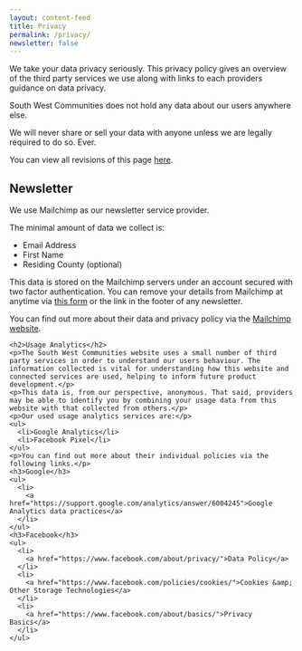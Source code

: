 ```yaml
---
layout: content-feed
title: Privacy
permalink: /privacy/
newsletter: false
---
```

<div class="container">
  <div class="page-content">
    <p>We take your data privacy seriously. This privacy policy gives an overview
       of the third party services we use along with links to each providers guidance
       on data privacy.</p>
    <p>South West Communities does not hold any data about our users anywhere else.</p>
    <p>We will never share or sell your data with anyone unless we are legally
       required to do so. Ever.</p>
    <p>You can view all revisions of this page <a href="https://github.com/south-west-communities/website/blob/master/privacy.md" title="privacy policy change history.">here</a>.</p>
    <h2>Newsletter</h2>
    <p>We use Mailchimp as our newsletter service provider.</p>
    <p>The minimal amount of data we collect is:
      <ul>
        <li>Email Address</li>
        <li>First Name</li>
        <li>Residing County (optional)</li>
      </ul>
    </p>
    <p>This data is stored on the Mailchimp servers under an account secured with
       two factor authentication. You can remove your details from Mailchimp at
       anytime via <a href="https://southwestcommunities.us5.list-manage.com/unsubscribe?u=0b37cb2fcf4572e6acb043fd6&id=9c81fa55e0" title="Newsletter unsubscribe form.">this form</a> or the link in the footer of any newsletter.</p>
    <p>You can find out more about their data and privacy policy via the <a href="https://mailchimp.com/legal/privacy/" title="Mailchimp privacy policy">Mailchimp website</a>.</p>

    <h2>Usage Analytics</h2>
    <p>The South West Communities website uses a small number of third party services in order to understand our users behaviour. The information collected is vital for understanding how this website and connected services are used, helping to inform future product development.</p>
    <p>This data is, from our perspective, anonymous. That said, providers may be able to identify you by combining your usage data from this website with that collected from others.</p>
    <p>Our used usage analytics services are:</p>
    <ul>
      <li>Google Analytics</li>
      <li>Facebook Pixel</li>
    </ul>
    <p>You can find out more about their individual policies via the following links.</p>
    <h3>Google</h3>
    <ul>
      <li>
        <a href="https://support.google.com/analytics/answer/6004245">Google Analytics data practices</a>
      </li>
    </ul>
    <h3>Facebook</h3>
    <ul>
      <li>
        <a href="https://www.facebook.com/about/privacy/">Data Policy</a>
      </li>
      <li>
        <a href="https://www.facebook.com/policies/cookies/">Cookies &amp; Other Storage Technologies</a>
      </li>
      <li>
        <a href="https://www.facebook.com/about/basics/">Privacy Basics</a>
      </li>
    </ul>
  </div>
</div>
